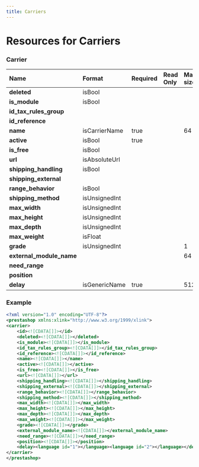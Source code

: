 ```yaml
---
title: Carriers
---
```


# Resources for Carriers

### Carrier

|           Name           |    Format     | Required | Read Only | Max size | Not filterable | Description |
| :----------------------- | :------------ | :------- | :-------- | :------- | :------------- | :---------- |
| **deleted**              | isBool        |          |           |          |                |             |
| **is_module**            | isBool        |          |           |          |                |             |
| **id_tax_rules_group**   |               |          |           |          | true           |             |
| **id_reference**         |               |          |           |          |                |             |
| **name**                 | isCarrierName | true     |           | 64       |                |             |
| **active**               | isBool        | true     |           |          |                |             |
| **is_free**              | isBool        |          |           |          |                |             |
| **url**                  | isAbsoluteUrl |          |           |          |                |             |
| **shipping_handling**    | isBool        |          |           |          |                |             |
| **shipping_external**    |               |          |           |          |                |             |
| **range_behavior**       | isBool        |          |           |          |                |             |
| **shipping_method**      | isUnsignedInt |          |           |          |                |             |
| **max_width**            | isUnsignedInt |          |           |          |                |             |
| **max_height**           | isUnsignedInt |          |           |          |                |             |
| **max_depth**            | isUnsignedInt |          |           |          |                |             |
| **max_weight**           | isFloat       |          |           |          |                |             |
| **grade**                | isUnsignedInt |          |           | 1        |                |             |
| **external_module_name** |               |          |           | 64       |                |             |
| **need_range**           |               |          |           |          |                |             |
| **position**             |               |          |           |          |                |             |
| **delay**                | isGenericName | true     |           | 512      |                |             |


### Example

```xml
<?xml version="1.0" encoding="UTF-8"?>
<prestashop xmlns:xlink="http://www.w3.org/1999/xlink">
<carrier>
	<id><![CDATA[]]></id>
	<deleted><![CDATA[]]></deleted>
	<is_module><![CDATA[]]></is_module>
	<id_tax_rules_group><![CDATA[]]></id_tax_rules_group>
	<id_reference><![CDATA[]]></id_reference>
	<name><![CDATA[]]></name>
	<active><![CDATA[]]></active>
	<is_free><![CDATA[]]></is_free>
	<url><![CDATA[]]></url>
	<shipping_handling><![CDATA[]]></shipping_handling>
	<shipping_external><![CDATA[]]></shipping_external>
	<range_behavior><![CDATA[]]></range_behavior>
	<shipping_method><![CDATA[]]></shipping_method>
	<max_width><![CDATA[]]></max_width>
	<max_height><![CDATA[]]></max_height>
	<max_depth><![CDATA[]]></max_depth>
	<max_weight><![CDATA[]]></max_weight>
	<grade><![CDATA[]]></grade>
	<external_module_name><![CDATA[]]></external_module_name>
	<need_range><![CDATA[]]></need_range>
	<position><![CDATA[]]></position>
	<delay><language id="1"></language><language id="2"></language></delay>
</carrier>
</prestashop>
```

